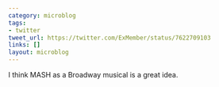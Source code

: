 ```yaml
---
category: microblog
tags:
- twitter
tweet_url: https://twitter.com/ExMember/status/7622709103
links: []
layout: microblog
---
```

I think MASH as a Broadway musical is a great idea.
